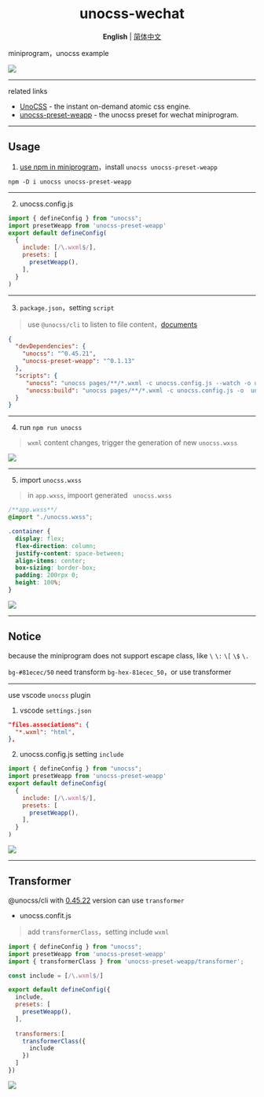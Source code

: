 
<H1 align='center'>
unocss-wechat
</H1>


<p align='center'>
<b>English</b> | <a href="https://github.com/MellowCo/unocss-wechat/blob/main/readme.zh-CN.md">简体中文</a>
</p>

miniprogram，unocss example

![](https://fastly.jsdelivr.net/gh/MellowCo/image-host/2022/202209141354363.gif)

---

related links
* [UnoCSS](https://github.com/unocss/unocss) - the instant on-demand atomic css engine.
* [unocss-preset-weapp](https://github.com/MellowCo/unocss-preset-weapp) - the unocss preset for wechat miniprogram.

---
## Usage
1. [use npm in miniprogram](https://developers.weixin.qq.com/miniprogram/dev/devtools/npm.html)，install `unocss unocss-preset-weapp`

```shell
npm -D i unocss unocss-preset-weapp
```

---
2. unocss.config.js
```js
import { defineConfig } from "unocss";
import presetWeapp from 'unocss-preset-weapp'
export default defineConfig(
  {
    include: [/\.wxml$/],
    presets: [
      presetWeapp(),
    ],
  }
)
```

---
3. `package.json`，setting `script`
> use `@unocss/cli` to listen to file content，[documents](https://github.com/unocss/unocss/tree/main/packages/cli)
```json
{
  "devDependencies": {
    "unocss": "^0.45.21",
    "unocss-preset-weapp": "^0.1.13"
  },
  "scripts": {
     "unocss": "unocss pages/**/*.wxml -c unocss.config.js --watch -o unocss.wxss",
     "unocss:build": "unocss pages/**/*.wxml -c unocss.config.js -o  unocss.wxss"
  }
}
```


---
4. run `npm run unocss`
> `wxml` content changes, trigger the generation of new `unocss.wxss`

![](https://fastly.jsdelivr.net/gh/MellowCo/image-host/2022/202209141401533.png)


---
5. import `unocss.wxss`
>  in `app.wxss`, impoort generated ` unocss.wxss`

```css
/**app.wxss**/
@import "./unocss.wxss";

.container {
  display: flex;
  flex-direction: column;
  justify-content: space-between;
  align-items: center;
  box-sizing: border-box;
  padding: 200rpx 0;
  height: 100%;
}
```

![](https://fastly.jsdelivr.net/gh/MellowCo/image-host/2022/202209141354363.gif)

---

## Notice
because the miniprogram does not support escape class, like `\` `\:` `\[` `\$` `\.`

`bg-#81ecec/50` need transform  `bg-hex-81ecec_50`，or use transformer

---
use vscode `unocss` plugin

1. vscode `settings.json`
```json
"files.associations": {
  "*.wxml": "html",
},
```

2. unocss.config.js setting `include`
```js
import { defineConfig } from "unocss";
import presetWeapp from 'unocss-preset-weapp'
export default defineConfig(
  {
    include: [/\.wxml$/],
    presets: [
      presetWeapp(),
    ],
  }
)
```

![](https://fastly.jsdelivr.net/gh/MellowCo/image-host/2022/202209212036840.gif)

---

## Transformer
@unocss/cli with [0.45.22](https://github.com/unocss/unocss/releases/tag/v0.45.22) version can use `transformer`

* unocss.confit.js
> add `transformerClass`，setting include `wxml`
```js
import { defineConfig } from "unocss";
import presetWeapp from 'unocss-preset-weapp'
import { transformerClass } from 'unocss-preset-weapp/transformer';

const include = [/\.wxml$/]

export default defineConfig({
  include,
  presets: [
    presetWeapp(),
  ],
  
  transformers:[
    transformerClass({
      include
    })
  ]
})
```

![](https://fastly.jsdelivr.net/gh/MellowCo/image-host/2022/202209212019320.gif)



